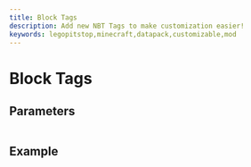 ```yaml
---
title: Block Tags
description: Add new NBT Tags to make customization easier!
keywords: legopitstop,minecraft,datapack,customizable,mod
---
```


# Block Tags

## Parameters

```txt

```

## Example

```json

```
